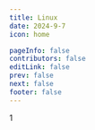 ```yaml
---
title: Linux
date: 2024-9-7
icon: home

pageInfo: false
contributors: false
editLink: false
prev: false
next: false
footer: false
---
```


1